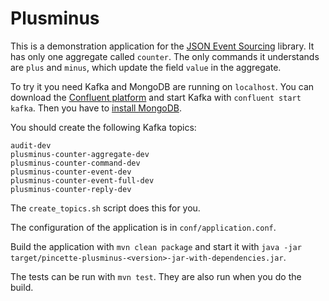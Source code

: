 # Plusminus

This is a demonstration application for the [JSON Event Sourcing](https://github.com/json-event-sourcing/pincette-jes) library. It has only one aggregate called ```counter```. The only commands it understands are ```plus``` and ```minus```, which update the field ```value``` in the aggregate.

To try it you need Kafka and MongoDB are running on ```localhost```. You can download the [Confluent platform](https://www.confluent.io/download) and start Kafka with ```confluent start kafka```. Then you have to [install MongoDB](https://docs.mongodb.com/manual/installation/).

You should create the following Kafka topics:

```
audit-dev
plusminus-counter-aggregate-dev
plusminus-counter-command-dev
plusminus-counter-event-dev
plusminus-counter-event-full-dev
plusminus-counter-reply-dev
```

The ```create_topics.sh``` script does this for you.

The configuration of the application is in ```conf/application.conf```.

Build the application with ```mvn clean package``` and start it with ```java -jar target/pincette-plusminus-<version>-jar-with-dependencies.jar```.

The tests can be run with ```mvn test```. They are also run when you do the build.
